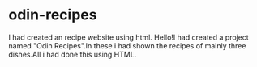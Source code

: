 # odin-recipes
I had created an recipe website using html.
Hello!I had created a project named "Odin Recipes".In these i had shown the recipes of mainly three dishes.All i had done this using HTML.
